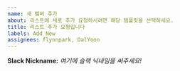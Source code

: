 ```yaml
---
name: 새 멤버 추가
about: 리스트에 새로 추가 요청하시려면 해당 템플릿을 선택하세요.
title: 리스트 추가 요청입니다
labels: Add New
assignees: flynnpark, DalYoon
---
```


<!-- 풀리퀘스트시 해당 파일은 수정하지 마세요 -->

**Slack Nickname:** _여기에 슬랙 닉네임을 써주세요!_

<!-- 되도록이면 Pull request로 부탁드립니다! -->

